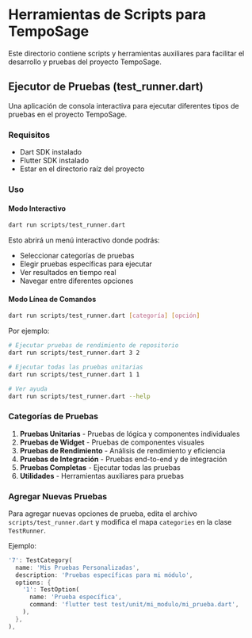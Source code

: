 # Herramientas de Scripts para TempoSage

Este directorio contiene scripts y herramientas auxiliares para facilitar el desarrollo y pruebas del proyecto TempoSage.

## Ejecutor de Pruebas (test_runner.dart)

Una aplicación de consola interactiva para ejecutar diferentes tipos de pruebas en el proyecto TempoSage.

### Requisitos

- Dart SDK instalado
- Flutter SDK instalado
- Estar en el directorio raíz del proyecto

### Uso

#### Modo Interactivo

```bash
dart run scripts/test_runner.dart
```

Esto abrirá un menú interactivo donde podrás:
- Seleccionar categorías de pruebas
- Elegir pruebas específicas para ejecutar
- Ver resultados en tiempo real
- Navegar entre diferentes opciones

#### Modo Línea de Comandos

```bash
dart run scripts/test_runner.dart [categoría] [opción]
```

Por ejemplo:
```bash
# Ejecutar pruebas de rendimiento de repositorio
dart run scripts/test_runner.dart 3 2

# Ejecutar todas las pruebas unitarias
dart run scripts/test_runner.dart 1 1

# Ver ayuda
dart run scripts/test_runner.dart --help
```

### Categorías de Pruebas

1. **Pruebas Unitarias** - Pruebas de lógica y componentes individuales
2. **Pruebas de Widget** - Pruebas de componentes visuales
3. **Pruebas de Rendimiento** - Análisis de rendimiento y eficiencia
4. **Pruebas de Integración** - Pruebas end-to-end y de integración
5. **Pruebas Completas** - Ejecutar todas las pruebas
6. **Utilidades** - Herramientas auxiliares para pruebas

### Agregar Nuevas Pruebas

Para agregar nuevas opciones de prueba, edita el archivo `scripts/test_runner.dart` y modifica el mapa `categories` en la clase `TestRunner`.

Ejemplo:
```dart
'7': TestCategory(
  name: 'Mis Pruebas Personalizadas',
  description: 'Pruebas específicas para mi módulo',
  options: {
    '1': TestOption(
      name: 'Prueba específica',
      command: 'flutter test test/unit/mi_modulo/mi_prueba.dart',
    ),
  },
),
``` 